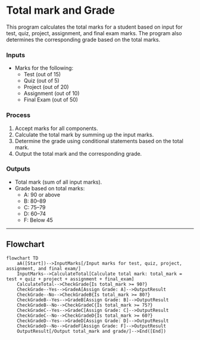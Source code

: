 # Total mark and Grade

This program calculates the total marks for a student based on input for test, quiz, project, assignment, and final exam marks. The program also determines the corresponding grade based on the total marks.

### Inputs
- Marks for the following:
  - Test (out of 15)
  - Quiz (out of 5)
  - Project (out of 20)
  - Assignment (out of 10)
  - Final Exam (out of 50)

 ### Process
1. Accept marks for all components.
2. Calculate the total mark by summing up the input marks.
3. Determine the grade using conditional statements based on the total mark.
4. Output the total mark and the corresponding grade.

### Outputs
- Total mark (sum of all input marks).
- Grade based on total marks:
  - A: 90 or above
  - B: 80–89
  - C: 75–79
  - D: 60–74
  - F: Below 45
----
## Flowchart
```mermaid
flowchart TD
    aA([Start])-->InputMarks[/Input marks for test, quiz, project, assignment, and final exam/]
    InputMarks-->CalculateTotal[Calculate total mark: total_mark = test + quiz + project + assignment + final_exam]
    CalculateTotal-->CheckGrade{Is total_mark >= 90?}    
    CheckGrade--Yes-->GradeA[Assign Grade: A]-->OutputResult
    CheckGrade--No-->CheckGradeB{Is total_mark >= 80?}    
    CheckGradeB--Yes-->GradeB[Assign Grade: B]-->OutputResult
    CheckGradeB--No-->CheckGradeC{Is total_mark >= 75?}
    CheckGradeC--Yes-->GradeC[Assign Grade: C]-->OutputResult
    CheckGradeC--No-->CheckGradeD{Is total_mark >= 60?} 
    CheckGradeD--Yes-->GradeD[Assign Grade: D]-->OutputResult
    CheckGradeD--No-->GradeF[Assign Grade: F]-->OutputResult    
    OutputResult[/Output total_mark and grade/]-->End([End])
